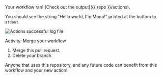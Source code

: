 Your workflow ran! [Check out the output]({{ repo }}/actions).

You should see the string "Hello world, I'm Mona!" printed at the bottom to `stdout`.

![Actions successful log file](https://developer.github.com/assets/images/actions-log-file.png)

Activity: Merge your workflow

1. Merge this pull request.
1. Delete your branch. 

Anyone that uses this repository, and any future code can benefit from this workflow and your new action!

